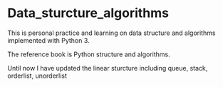 # Data_sturcture_algorithms
This is personal practice and learning on data structure and algorithms implemented with Python 3.

The reference book is Python structure and algorithms.

Until now I have updated the linear sturcture including  queue, stack, orderlist, unorderlist
